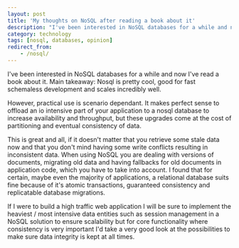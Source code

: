 ```yaml
---
layout: post
title: 'My thoughts on NoSQL after reading a book about it'
description: "I've been interested in NoSQL databases for a while and now I've read a book about it. Main takeaway: Nosql is pretty cool, good for fast schemaless development and scales incredibly well."
category: technology
tags: [nosql, databases, opinion]
redirect_from:
    - /nosql/
---
```


I've been interested in NoSQL databases for a while and now I've read a book about it. Main takeaway: Nosql is pretty cool, good for fast schemaless development and scales incredibly well.

However, practical use is scenario dependant. It makes perfect sense to offload an io intensive part of your application to a nosql database to increase availability and throughput, but these upgrades come at the cost of partitioning and eventual consistency of data.

This is great and all, if it doesn't matter that you retrieve some stale data now and that you don't mind having some write conflicts resulting in inconsistent data. When using NoSQL you are dealing with versions of documents, migrating old data and having fallbacks for old documents in application code, which you have to take into account. I found that for certain, maybe even the majority of applications, a relational database suits fine because of it's atomic transactions, guaranteed consistency and replicatable database migrations.

If I were to build a high traffic web application I will be sure to implement the heaviest / most intensive data entities such as session management in a NoSQL solution to ensure scalability but for core functionality where consistency is very important I'd take a very good look at the possibilities to make sure data integrity is kept at all times.
